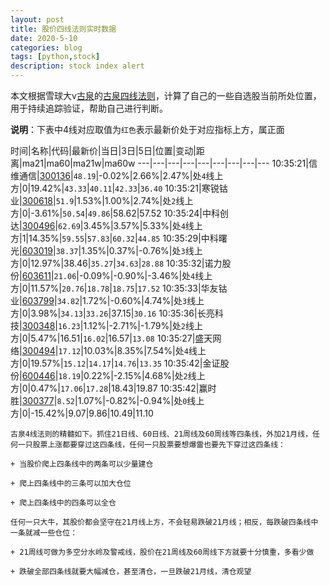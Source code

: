 ```yaml
---
layout: post
title: 股价四线法则实时数据
date: 2020-5-10
categories: blog
tags: [python,stock]
description: stock index alert
---
```



本文根据雪球大v[古泉](https://xueqiu.com/u/7148646888)的[古泉四线法则](https://xueqiu.com/7148646888/130498192)，计算了自己的一些自选股当前所处位置，用于持续追踪验证，帮助自己进行判断。

**说明**：下表中4线对应取值为`红色`表示最新价处于对应指标上方，属正面

时间|名称|代码|最新价|当日|3日|5日|位置|变动|距离|ma21|ma60|ma21w|ma60w
---|---|---|---|---|---|---|---|---
10:35:21|信维通信|[300136](https://xueqiu.com/S/SZ300136)|`48.19`|-0.02%|2.66%|2.47%|处`4`线上方|0|19.42%|`43.33`|`40.11`|`42.33`|`36.40`
10:35:21|寒锐钴业|[300618](https://xueqiu.com/S/SZ300618)|`51.9`|1.53%|1.00%|2.74%|处`2`线上方|0|-3.61%|`50.54`|`49.86`|58.62|57.52
10:35:24|中科创达|[300496](https://xueqiu.com/S/SZ300496)|`62.69`|3.45%|3.57%|5.33%|处`4`线上方|1|14.35%|`59.55`|`57.83`|`60.32`|`44.85`
10:35:29|中科曙光|[603019](https://xueqiu.com/S/SH603019)|`38.37`|1.35%|0.37%|-0.76%|处`3`线上方|0|12.97%|38.46|`35.27`|`34.63`|`28.88`
10:35:32|诺力股份|[603611](https://xueqiu.com/S/SH603611)|`21.06`|-0.09%|-0.90%|-3.46%|处`4`线上方|0|11.57%|`20.76`|`18.78`|`18.75`|`17.52`
10:35:33|华友钴业|[603799](https://xueqiu.com/S/SH603799)|`34.82`|1.72%|-0.60%|4.74%|处`3`线上方|0|3.98%|`34.13`|`33.26`|37.15|`30.16`
10:35:36|长亮科技|[300348](https://xueqiu.com/S/SZ300348)|`16.23`|1.12%|-2.71%|-1.79%|处`2`线上方|0|5.47%|16.51|`16.02`|16.57|`13.08`
10:35:27|盛天网络|[300494](https://xueqiu.com/S/SZ300494)|`17.12`|10.03%|8.35%|7.54%|处`4`线上方|0|19.57%|`15.12`|`14.17`|`14.76`|`13.35`
10:35:42|金证股份|[600446](https://xueqiu.com/S/SH600446)|`18.19`|0.22%|-2.15%|4.68%|处`2`线上方|0|0.47%|`17.06`|`17.28`|18.43|19.87
10:35:42|赢时胜|[300377](https://xueqiu.com/S/SZ300377)|`8.52`|1.07%|-0.82%|-0.94%|处`0`线上方|0|-15.42%|9.07|9.86|10.49|11.10

```
古泉4线法则的精髓如下。抓住21日线、60日线、21周线及60周线等四条线，外加21月线，任何一只股票上涨都要穿过这四条线，任何一只股票要想爆雷也要先下穿过这四条线：

+ 当股价爬上四条线中的两条可以少量建仓

+ 爬上四条线中的三条可以加大仓位

+ 爬上四条线中的四条可以全仓

任何一只大牛，其股价都会坚守在21月线上方，不会轻易跌破21月线；相反，每跌破四条线中一条就减一些仓位：

+ 21周线可做为多空分水岭及警戒线，股价在21周线及60周线下方就要十分慎重，多看少做

+ 跌破全部四条线就要大幅减仓，甚至清仓，一旦跌破21月线，清仓观望
```